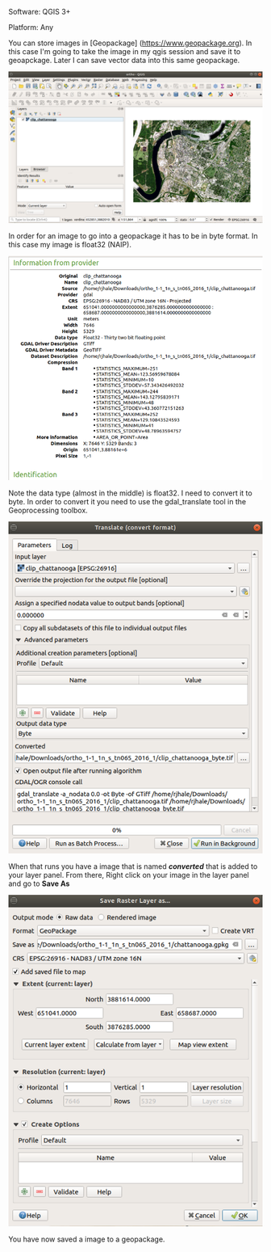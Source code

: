 Software: QGIS 3+

Platform: Any 

You can store images in [Geopackage] (https://www.geopackage.org). In this case I'm going to take the image in my qgis session and save it to geoapckage. Later I can save vector data into this same geopackage. 

![qgis desktop](/images/qgis_with_image.png) 

In order for an image to go into a geopackage it has to be in byte format. In this case my image is float32 (NAIP). 

![layer_properties](/images/layer_properties.png)

Note the data type (almost in the middle) is float32. I need to convert it to byte. In order to convert it you need to use the gdal_translate tool in the Geoprocessing toolbox.  

![gdal_translate](/images/translate.png) 

When that runs you have a image that is named ***converted*** that is added to your layer panel. From there, Right click on your image in the layer panel and go to **Save As**

![save-as_geopackage](/images/save_as_geopackage.png) 

You have now saved a image to a geopackage. 
 
